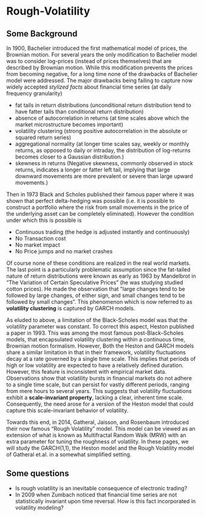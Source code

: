 # Rough-Volatility

## Some Background

In 1900, Bachelier introduced the first mathematical model of prices, the Brownian motion. For several years the only modification to Bachelier model was to consider log-prices (instead of prices themselves) that are described by Brownian motion. While this modification prevents the prices from becoming negative, for a long time none of the drawbacks of Bachelier model were addressed. The major drawbacks being failing to capture now widely accepted *stylized facts* about financial time series (at daily frequency granularity)

 - fat tails in return distributions (unconditional return distribution tend to have fatter tails than conditional return distribution)
 - absence of autocorrelation in returns (at time scales above which the market microstructure becomes important)
 - volatility clustering (strong positive autocorrelation in the absolute or squared return series)
 - aggregational normality (at longer time scales say, weekly or monthly
returns, as opposed to daily or intraday, the distribution of
log-returns becomes closer to a Gaussian distribution.)
 - skewness in returns (Negative skewness, commonly observed in stock returns, indicates a longer or fatter left tail, implying that large downward movements are more prevalent or severe than large upward movements.)
 
 Then in 1973 Black and Scholes published their famous paper where it was shown that perfect delta-hedging was possible (i.e. it is possible to construct a portfolio where the risk from small movements in the price of the underlying asset can be completely eliminated). However the condition under which this is possible is

- Continuous trading (the hedge is adjusted instantly and continuously)
- No Transaction cost 
- No market impact 
- No Price jumps and no market crashes

Of course none of these conditions are realized in the real world markets. The last point is a particularly problematic assumption since the fat-tailed nature of return distributions were known as early as 1963 by Mandelbrot in “The Variation of Certain Speculative Prices” (he was studying studied cotton prices). He made the observation that "large changes tend to be followed by large changes, of either sign, and small changes tend to be followed by small changes”. This phenomenon which is now referred to as **volatility clustering** is captured by GARCH models. 

As eluded to above, a limitation of the Black-Scholes model was that the volatility parameter was constant. To correct this aspect, Heston published a paper in 1993. This was among the most famous post-Black–Scholes models, that encapsulated volatility clustering within a continuous time, Brownian motion formalism. However, Both the Heston and GARCH models share a similar limitation in that in their framework, volatility fluctuations decay at a rate governed by a single time scale. This implies that periods of high or low volatility are expected to have a relatively defined duration. However, this feature is inconsistent with empirical market data. Observations show that volatility bursts in financial markets do not adhere to a single time scale, but can persist for vastly different periods, ranging from mere hours to several years. This suggests that volatility fluctuations exhibit a **scale-invariant property**, lacking a clear, inherent time scale. Consequently, the need arose for a version of the Heston model that could capture this scale-invariant behavior of volatility.

Towards this end, in 2014, Gatheral, Jaisson, and Rosenbaum introduced their now famous “Rough Volatility” model. This model can be viewed as an extension of what is known as Multifractal Random Walk (MRW) with an extra parameter for tuning the roughness of volatility. In these pages, we will study the GARCH(1,1), the Heston model and the Rough Volatility model of Gatheral et.al. in a somewhat simplified setting.

## Some questions

* Is rough volatility is an inevitable consequence of electronic trading?
* In 2009 when Zumbach noticed that financial time series are not statistically invariant upon time reversal. How is this fact incorporated in volatility modeling? 